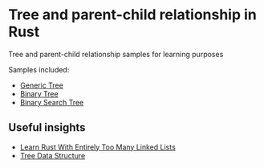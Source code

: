 # Tree and parent-child relationship in Rust

Tree and parent-child relationship samples for learning purposes

Samples included:

- [Generic Tree](src/generic_tree.rs)
- [Binary Tree](src/binary_tree.rs)
- [Binary Search Tree](src/binary_search_tree.rs)

## Useful insights

- [Learn Rust With Entirely Too Many Linked Lists](https://rust-unofficial.github.io/too-many-lists/)
- [Tree Data Structure](https://www.programiz.com/dsa/trees)

